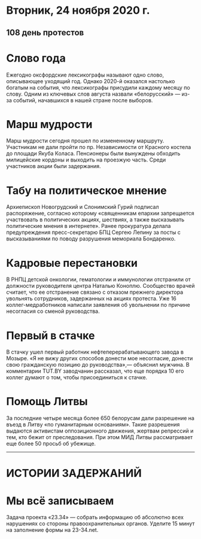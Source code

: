 # Вторник, 24 ноября 2020 г.
## 108 день протестов


# Слово года

Ежегодно оксфордские лексикографы называют одно слово, описывающее уходящий год. Однако 2020-й оказался настолько богатым на события, что лексикографы присудили каждому месяцу по слову. Одним из ключевых слов августа назвали «белорусский» — из-за событий, начавшихся в нашей стране после выборов.

# Марш мудрости

Марш мудрости сегодня прошел по измененному маршруту. Участникам не дали пройти по пр. Независимости от Красного костела до площади Якуба Коласа. Пенсионеры были вынуждены обходить милицейские кордоны и выходить на проезжую часть. Среди участников акции были задержания.

# Табу на политическое мнение

Архиепископ Новогрудский и Слонимский Гурий подписал распоряжение, согласно которому «священникам епархии запрещается участвовать в политических акциях, шествиях, а также высказывать политические мнения в интернете». Ранее прокуратура делала предупреждения пресс-секретарю БПЦ Сергею Лепину за посты с высказываниями по поводу разрушения мемориала Бондаренко.

# Кадровые перестановки

В РНПЦ детской онкологии, гематологии и иммунологии отстранили от должности руководителя центра Наталью Коноплю. Сообщество врачей считает, что ее отстранение связано с отказом прежнего директора увольнять сотрудников, задержанных на акциях протеста. Уже 16 коллег-медработников написали заявления об увольнении по причине несогласия со сменой руководства.

# Первый в стачке

В стачку ушел первый работник нефтеперерабатывающего завода в Мозыре. «Я не вижу других способов донести мое несогласие, донести свою гражданскую позицию до руководства»,— объяснил мужчина. В комментарии TUT.BY заводчанин рассказал, что еще порядка 10 его коллег думают о том, чтобы присоединиться к стачке.

# Помощь Литвы

За последние четыре месяца более 650 белорусам дали разрешение на въезд в Литву «по гуманитарным основаниям». Такие разрешения выдаются активистам оппозиционного движения, жертвам репрессий и тем, кто бежит от преследования. При этом МИД Литвы рассматривает еще более 50 просьб об убежище.

---

# ИСТОРИИ ЗАДЕРЖАНИЙ

# Мы всё записываем

Задача проекта «23.34» — собрать информацию об абсолютно всех нарушениях со стороны правоохранительных органов. Уделите 15 минут на заполнение формы на 23-34.net.
